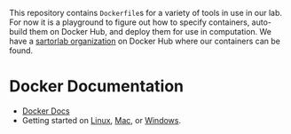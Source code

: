 This repository contains `Dockerfile`s for a variety of tools in use in our lab. For now it is a playground to figure out how to specify containers, auto-build them on Docker Hub, and deploy them for use in computation. We have a [sartorlab organization](https://hub.docker.com/u/sartorlab/) on Docker Hub where our containers can be found.

# Docker Documentation

* [Docker Docs](https://docs.docker.com)
* Getting started on [Linux](https://docs.docker.com/linux/), [Mac](https://docs.docker.com/mac/), or [Windows](https://docs.docker.com/windows/).
